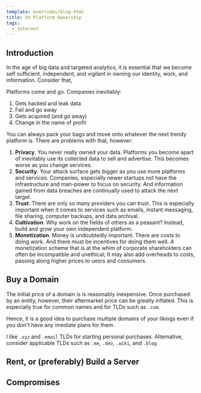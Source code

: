 ```yaml
---
template: overrides/blog.html
title: On Platform Ownership
tags:
  - internet
---
```


## Introduction

In the age of big data and targeted analytics, it is essential that we become self sufficient, independent, and vigilant in owning our identity, work, and information. Consider that,

Platforms come and go. Companies inevitably:

1. Gets hacked and leak data
2. Fail and go away
3. Gets acquired (and go away)
4. Change in the name of profit

You can always pack your bags and move onto whatever the next trendy platform is. There are problems with that, however:

1. **Privacy**. You never really owned your data. Platforms you become apart of inevitably use its collected data to sell and advertise. This becomes worse as you change services.
2. **Security**. Your attack surface gets bigger as you use more platforms and services. Companies, especially newer startups not have the infrastructure and man-power to focus on security. And information gained from data breaches are continually used to attack the next target. 
3. **Trust**. There are only so many providers you can trust. This is especially important when it comes to services such as emails, instant messaging, file sharing, computer backups, and data archival.
4. **Cultivation**. Why work on the fields of others as a peasant? Instead, build and grow your own independent platform.
5. **Monetization**. Money is undoubtedly important. There are costs to doing work. And there must be incentives for doing them well. A monetization scheme that is at the whim of corporate shareholders can often be incompatible and unethical; It may also add overheads to costs, passing along higher prices to uesrs and consumers.

## Buy a Domain

The initial price of a domain is is reasonably inexpensive. Once purchased by an entity, however, their aftermarket price can be greatly inflated. This is especially true for common names and for TLDs such as `.com`.

Hence, it is a good idea to purchase multiple domains of your likings even if you don't have any imediate plans for them.

I like `.xyz` and `.email` TLDs for starting personal purchases. Alternative, consider applicable TLDs such as `.me`, `.dev`, `.wiki`, and `.blog`

## Rent, or (preferably) Build a Server



## Compromises